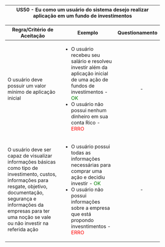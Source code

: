 <table>
    <thead>
        <tr>
            <th colspan="2" rowspan="2"> US50 - Eu como um usuário do sistema desejo realizar aplicação em um fundo de investimentos</th>
        </tr>        
    </thead>
</table>

<table>
    <thead>
        <tr>
            <th>Regra/Critério de Aceitação</th>
            <th>Exemplo</th>
            <th>Questionamento</th>
        </tr>        
    </thead>
    <tbody>
        <tr>
            <td>O usuário deve possuir um valor mínimo de aplicação inicial</td>
            <td>
                <ul>
                    <li>O usuário recebeu seu salário e resolveu investir além da aplicação inicial de uma ação de fundos de investimentos - <span style="color:green">OK</span></li>
                    <li>O usuário não possui nenhum dinheiro em sua conta Rico - <span style="color:red">ERRO</span></li>
                </ul>
            </td>
            <td>
                <ul>
                    <p align="center">-</p>
                </ul>
            </td>
        </tr>
        <tr>
            <td>O usuário deve ser capaz de visualizar informações básicas como tipo de investimento, custos, informações para resgate, objetivo, documentação, segurança e informações da empresas para ter uma noção se vale ou não investir na referida ação</td>
            <td>
                <ul>
                    <li>O usuário possui todas as informações necessárias para comprar uma ação e decidiu investir  - <span style="color:green">OK</span></li>
                    <li>O usuário não possui informações sobre a empresa que está propondo invesntimentos - <span style="color:red">ERRO</span></li>
                </ul>
            </td>
            <td>
                <ul>
                   <p align="center">-</p>
                </ul>
            </td>
        </tr>
    </tbody>
</table>
